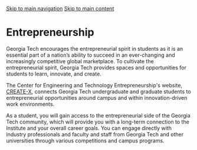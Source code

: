 [Skip to main navigation](https://www.isye.gatech.edu/academics/undergraduate/current-students/entrepreneurship#main-navigation) [Skip to main content](https://www.isye.gatech.edu/academics/undergraduate/current-students/entrepreneurship#main-content)

# Entrepreneurship

Georgia Tech encourages the entrepreneurial spirit in students as it is an essential part of a nation’s ability to succeed in an ever-changing and increasingly competitive global marketplace. To cultivate the entrepreneurial spirit, Georgia Tech provides spaces and opportunities for students to learn, innovate, and create.

The Center for Engineering and Technology Entrepreneurship's website, [CREATE-X](http://create.gatech.edu/ "(opens in a new window)"), connects Georgia Tech undergraduate and graduate students to entrepreneurial opportunities around campus and within innovation-driven work environments.

As a student, you will gain access to the entrepreneurial side of the Georgia Tech community, which will provide you with a long-term connection to the Institute and your overall career goals. You can engage directly with industry professionals and faculty and staff from Georgia Tech and other universities through various competitions and campus programs.